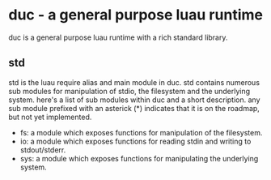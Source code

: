 # duc - a general purpose luau runtime

duc is a general purpose luau runtime with a rich standard library.

## std

std is the luau require alias and main module in duc. std contains numerous sub modules for manipulation of stdio, the filesystem and the underlying system.
here's a list of sub modules within duc and a short description. any sub module prefixed with an asterick (*) indicates that it is on the roadmap,
but not yet implemented.

- fs: a module which exposes functions for manipulation of the filesystem.
- io: a module which exposes functions for reading stdin and writing to stdout/stderr.
- sys: a module which exposes functions for manipulating the underlying system.
